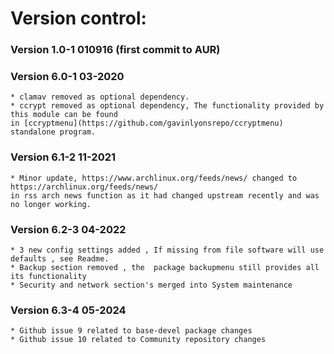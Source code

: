 # Version control:

### Version 1.0-1 010916  (first commit to AUR)

### Version 6.0-1 03-2020
	* clamav removed as optional dependency.
	* ccrypt removed as optional dependency, The functionality provided by this module can be found
	in [ccryptmenu](https://github.com/gavinlyonsrepo/ccryptmenu) standalone program.

### Version 6.1-2 11-2021
	* Minor update, https://www.archlinux.org/feeds/news/ changed to https://archlinux.org/feeds/news/ 
	in rss arch news function as it had changed upstream recently and was no longer working.
	
### Version 6.2-3 04-2022
	* 3 new config settings added , If missing from file software will use defaults , see Readme.
	* Backup section removed , the  package backupmenu still provides all its functionality 
	* Security and network section's merged into System maintenance 

### Version 6.3-4 05-2024
	* Github issue 9 related to base-devel package changes
	* Github issue 10 related to Community repository changes
